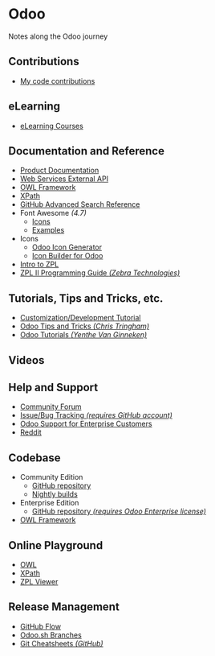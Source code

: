 # Odoo
Notes along the Odoo journey

## Contributions
* [My code contributions](https://github.com/odoo/odoo/pulls?q=is%3Apr+is%3Aclosed+author%3Apawa2007)

## eLearning
* [eLearning Courses](https://www.odoo.com/slides/all)

## Documentation and Reference
* [Product Documentation](https://www.odoo.com/documentation)
* [Web Services External API](https://www.odoo.com/documentation/14.0/developer/webservices/odoo.html)
* [OWL Framework](https://odoo.github.io/owl/)
* [XPath](https://developer.mozilla.org/en-US/docs/Web/XPath)
* [GitHub Advanced Search Reference](https://docs.github.com/en/search-github/searching-on-github)
* Font Awesome _(4.7)_
  * [Icons](https://fontawesome.com/v4/icons)
  * [Examples](https://fontawesome.com/v4/examples)
* Icons
  * [Odoo Icon Generator](https://codepen.io/fheodoo/pen/XWNawZd)
  * [Icon Builder for Odoo](https://spilymp.github.io/ibo/)
* [Intro to ZPL](http://labelary.com/zpl.html)
* [ZPL II Programming Guide _(Zebra Technologies)_](https://support.zebra.com/cpws/docs/zpl/13979l-010_ra.pdf)

## Tutorials, Tips and Tricks, etc.
* [Customization/Development Tutorial](https://www.odoo.com/documentation/14.0/developer/howtos/rdtraining.html)
* [Odoo Tips and Tricks _(Chris Tringham)_](https://odootricks.tips)
* [Odoo Tutorials _(Yenthe Van Ginneken)_](https://www.odoo.yenthevg.com)

## Videos

## Help and Support
* [Community Forum](https://www.odoo.com/forum/help-1)
* [Issue/Bug Tracking _(requires GitHub account)_](https://github.com/odoo/odoo/issues)
* [Odoo Support for Enterprise Customers](https://www.odoo.com/help)
* [Reddit](https://www.reddit.com/r/Odoo)

## Codebase
* Community Edition
  * [GitHub repository](https://github.com/odoo/odoo)
  * [Nightly builds](http://nightly.odoo.com)
* Enterprise Edition
  * [GitHub repository _(requires Odoo Enterprise license)_](https://github.com/odoo/enterprise)
* [OWL Framework](https://github.com/odoo/owl)

## Online Playground
* [OWL](https://odoo.github.io/owl/playground/)
* [XPath](https://extendsclass.com/xpath-tester.html)
* [ZPL Viewer](http://labelary.com/viewer.html)

## Release Management
* [GitHub Flow](https://docs.github.com/en/get-started/quickstart/github-flow)
* [Odoo.sh Branches](https://www.odoo.com/documentation/master/administration/odoo_sh/getting_started/branches.html)
* [Git Cheatsheets _(GitHub)_](https://training.github.com)
